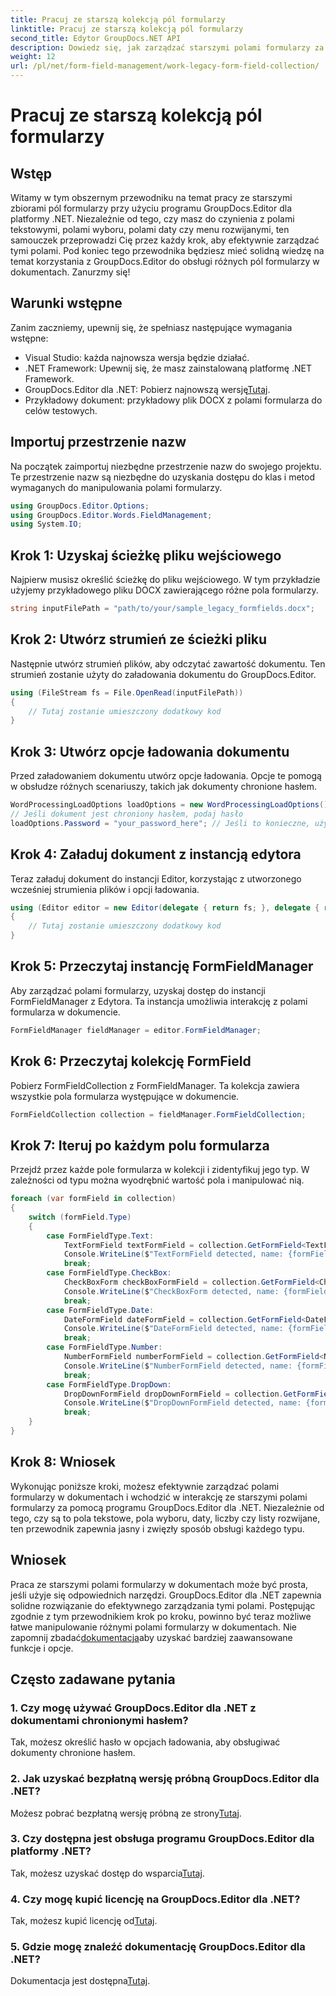 ```yaml
---
title: Pracuj ze starszą kolekcją pól formularzy
linktitle: Pracuj ze starszą kolekcją pól formularzy
second_title: Edytor GroupDocs.NET API
description: Dowiedz się, jak zarządzać starszymi polami formularzy za pomocą GroupDocs.Editor dla .NET, korzystając z naszego szczegółowego przewodnika. Idealny do obsługi pól tekstowych, pól wyboru, dat i nie tylko.
weight: 12
url: /pl/net/form-field-management/work-legacy-form-field-collection/
---
```


# Pracuj ze starszą kolekcją pól formularzy

## Wstęp
Witamy w tym obszernym przewodniku na temat pracy ze starszymi zbiorami pól formularzy przy użyciu programu GroupDocs.Editor dla platformy .NET. Niezależnie od tego, czy masz do czynienia z polami tekstowymi, polami wyboru, polami daty czy menu rozwijanymi, ten samouczek przeprowadzi Cię przez każdy krok, aby efektywnie zarządzać tymi polami. Pod koniec tego przewodnika będziesz mieć solidną wiedzę na temat korzystania z GroupDocs.Editor do obsługi różnych pól formularzy w dokumentach. Zanurzmy się!
## Warunki wstępne
Zanim zaczniemy, upewnij się, że spełniasz następujące wymagania wstępne:
- Visual Studio: każda najnowsza wersja będzie działać.
- .NET Framework: Upewnij się, że masz zainstalowaną platformę .NET Framework.
-  GroupDocs.Editor dla .NET: Pobierz najnowszą wersję[Tutaj](https://releases.groupdocs.com/editor/net/).
- Przykładowy dokument: przykładowy plik DOCX z polami formularza do celów testowych.
## Importuj przestrzenie nazw
Na początek zaimportuj niezbędne przestrzenie nazw do swojego projektu. Te przestrzenie nazw są niezbędne do uzyskania dostępu do klas i metod wymaganych do manipulowania polami formularzy.
```csharp
using GroupDocs.Editor.Options;
using GroupDocs.Editor.Words.FieldManagement;
using System.IO;
```
## Krok 1: Uzyskaj ścieżkę pliku wejściowego
Najpierw musisz określić ścieżkę do pliku wejściowego. W tym przykładzie użyjemy przykładowego pliku DOCX zawierającego różne pola formularzy.
```csharp
string inputFilePath = "path/to/your/sample_legacy_formfields.docx";
```
## Krok 2: Utwórz strumień ze ścieżki pliku
Następnie utwórz strumień plików, aby odczytać zawartość dokumentu. Ten strumień zostanie użyty do załadowania dokumentu do GroupDocs.Editor.
```csharp
using (FileStream fs = File.OpenRead(inputFilePath))
{
    // Tutaj zostanie umieszczony dodatkowy kod
}
```
## Krok 3: Utwórz opcje ładowania dokumentu
Przed załadowaniem dokumentu utwórz opcje ładowania. Opcje te pomogą w obsłudze różnych scenariuszy, takich jak dokumenty chronione hasłem.
```csharp
WordProcessingLoadOptions loadOptions = new WordProcessingLoadOptions();
// Jeśli dokument jest chroniony hasłem, podaj hasło
loadOptions.Password = "your_password_here"; // Jeśli to konieczne, użyj rzeczywistego hasła
```
## Krok 4: Załaduj dokument z instancją edytora
Teraz załaduj dokument do instancji Editor, korzystając z utworzonego wcześniej strumienia plików i opcji ładowania.
```csharp
using (Editor editor = new Editor(delegate { return fs; }, delegate { return loadOptions; }))
{
    // Tutaj zostanie umieszczony dodatkowy kod
}
```
## Krok 5: Przeczytaj instancję FormFieldManager
Aby zarządzać polami formularzy, uzyskaj dostęp do instancji FormFieldManager z Edytora. Ta instancja umożliwia interakcję z polami formularza w dokumencie.
```csharp
FormFieldManager fieldManager = editor.FormFieldManager;
```
## Krok 6: Przeczytaj kolekcję FormField
Pobierz FormFieldCollection z FormFieldManager. Ta kolekcja zawiera wszystkie pola formularza występujące w dokumencie.
```csharp
FormFieldCollection collection = fieldManager.FormFieldCollection;
```
## Krok 7: Iteruj po każdym polu formularza
Przejdź przez każde pole formularza w kolekcji i zidentyfikuj jego typ. W zależności od typu można wyodrębnić wartość pola i manipulować nią.
```csharp
foreach (var formField in collection)
{
    switch (formField.Type)
    {
        case FormFieldType.Text:
            TextFormField textFormField = collection.GetFormField<TextFormField>(formField.Name);
            Console.WriteLine($"TextFormField detected, name: {formField.Name}, value: {textFormField.Value}");
            break;
        case FormFieldType.CheckBox:
            CheckBoxForm checkBoxFormField = collection.GetFormField<CheckBoxForm>(formField.Name);
            Console.WriteLine($"CheckBoxForm detected, name: {formField.Name}, value: {checkBoxFormField.Value}");
            break;
        case FormFieldType.Date:
            DateFormField dateFormField = collection.GetFormField<DateFormField>(formField.Name);
            Console.WriteLine($"DateFormField detected, name: {formField.Name}, value: {dateFormField.Value}");
            break;
        case FormFieldType.Number:
            NumberFormField numberFormField = collection.GetFormField<NumberFormField>(formField.Name);
            Console.WriteLine($"NumberFormField detected, name: {formField.Name}, value: {numberFormField.Value}");
            break;
        case FormFieldType.DropDown:
            DropDownFormField dropDownFormField = collection.GetFormField<DropDownFormField>(formField.Name);
            Console.WriteLine($"DropDownFormField detected, name: {formField.Name}, value selected: {dropDownFormField.Value[dropDownFormField.SelectedIndex]}");
            break;
    }
}
```
## Krok 8: Wniosek
Wykonując poniższe kroki, możesz efektywnie zarządzać polami formularzy w dokumentach i wchodzić w interakcję ze starszymi polami formularzy za pomocą programu GroupDocs.Editor dla .NET. Niezależnie od tego, czy są to pola tekstowe, pola wyboru, daty, liczby czy listy rozwijane, ten przewodnik zapewnia jasny i zwięzły sposób obsługi każdego typu.
## Wniosek
 Praca ze starszymi polami formularzy w dokumentach może być prosta, jeśli użyje się odpowiednich narzędzi. GroupDocs.Editor dla .NET zapewnia solidne rozwiązanie do efektywnego zarządzania tymi polami. Postępując zgodnie z tym przewodnikiem krok po kroku, powinno być teraz możliwe łatwe manipulowanie różnymi polami formularzy w dokumentach. Nie zapomnij zbadać[dokumentacja](https://tutorials.groupdocs.com/editor/net/)aby uzyskać bardziej zaawansowane funkcje i opcje.
## Często zadawane pytania
### 1. Czy mogę używać GroupDocs.Editor dla .NET z dokumentami chronionymi hasłem?
Tak, możesz określić hasło w opcjach ładowania, aby obsługiwać dokumenty chronione hasłem.
### 2. Jak uzyskać bezpłatną wersję próbną GroupDocs.Editor dla .NET?
 Możesz pobrać bezpłatną wersję próbną ze strony[Tutaj](https://releases.groupdocs.com/).
### 3. Czy dostępna jest obsługa programu GroupDocs.Editor dla platformy .NET?
 Tak, możesz uzyskać dostęp do wsparcia[Tutaj](https://forum.groupdocs.com/c/editor/20).
### 4. Czy mogę kupić licencję na GroupDocs.Editor dla .NET?
 Tak, możesz kupić licencję od[Tutaj](https://purchase.groupdocs.com/buy).
### 5. Gdzie mogę znaleźć dokumentację GroupDocs.Editor dla .NET?
Dokumentacja jest dostępna[Tutaj](https://tutorials.groupdocs.com/editor/net/).